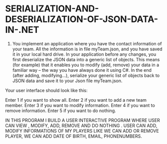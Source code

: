 # SERIALIZATION-AND-DESERIALIZATION-OF-JSON-DATA-IN-.NET

1. You implement an application where you have the contact information of your team. All the information is in file myTeam.json, and you have saved it in your local hard drive. 
In your application before any changes, you first deserialize the JSON data into a generic list of objects. This means (for example) that it enables you to modify (add, remove) your data in a familiar way – the way you have always done it using C#. In the end (after adding, modifying…), serialize your generic list of objects back to JSON data and save it to your Json file myTeam.json.

Your user interface should look like this:

Enter 1 if you want to show all.
Enter 2 if you want to add a new team member.
Enter 3 if you want to modify information.
Enter 4 if you want to remove information.
Enter 5 if you want to do nothing.
	


IN THIS PROGRAM I BUILD A  USER INTERACTIVE PROGRAM WHERE USER CAN VIEW , MODIFY, ADD, REMOVE AND DO NOTHING . USER CAN ADD, MODIFY INFORMATIONS OF MY PLAYERS LIKE WE CAN ADD OR REMOVE PLAYER, WE CAN ADD DATE OF BIRTH, EMAIL, PHONENUMBERS. 

